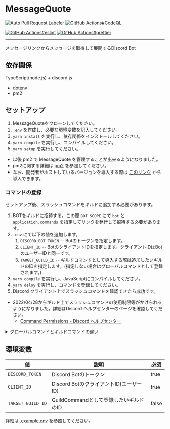 # MessageQuote

[![Auto Pull Request Labeler](https://github.com/approvers/MessageQuote/actions/workflows/auto-label.yml/badge.svg)](https://github.com/approvers/MessageQuote/actions/workflows/auto-label.yml)
[![GitHub Actions#CodeQL](https://github.com/approvers/MessageQuote/actions/workflows/codeql-analysis.yml/badge.svg)](https://github.com/approvers/MessageQuote/actions/workflows/codeql-analysis.yml)

[![GitHub Actions#eslint](https://github.com/approvers/MessageQuote/actions/workflows/eslint.yml/badge.svg)](https://github.com/approvers/MessageQuote/actions/workflows/eslint.yml)
[![GitHub Actions#prettier](https://github.com/approvers/MessageQuote/actions/workflows/prettier.yml/badge.svg)](https://github.com/approvers/MessageQuote/actions/workflows/prettier.yml)

----

メッセージリンクからメッセージを取得して展開するDiscord Bot

## 依存関係

TypeScript(node.js) + discord.js

- dotenv
- pm2

## セットアップ

1. MessageQuoteをクローンしてください。
2. `.env` を作成し、必要な環境変数を記入してください。
3. `yarn install` を実行し、依存関係をインストールしてください。
4. `yarn compile` を実行し、コンパイルしてください。
5. `yarn setup` を実行してください。

- 以後 pm2 で MessageQuote を管理することが出来るようになりました。
- pm2に関する詳細は [pm2](https://pm2.io/) を参照してください。
- なお、開発者がホストしているバージョンを導入する際は [このリンク](https://discord.com/api/oauth2/authorize?client_id=889343802433757185&permissions=515396339712&scope=bot%20applications.commands) から導入できます。

### コマンドの登録

セットアップ後、スラッシュコマンドをギルドに追加する必要があります。

1. BOTをギルドに招待する。この際 `BOT SCOPE` にて `bot` と `application.commands` を指定してリンクを発行して招待する必要があります。
2. `.env` にて以下の値を追加します。
   1. `DISCORD_BOT_TOKEN` -- Botのトークンを指定します。
   2. `CLIENT_ID` -- BotのクライアントIDを指定します。クライアントIDはBotのユーザーIDと同一です。
   3. `TARGET_GUILD_ID` -- ギルドコマンドとして導入する際は追加したいギルドのIDを指定します。(指定しない場合はグローバルコマンドとして登録されます。)
3. `yarn compile` を実行し、JavaScriptにコンパイルしてください。
4. `yarn deloy` を実行し、コマンドを登録してください。
5. Discord クライアント上でスラッシュコマンドを確認できたら成功です。

- 2022/04/28からギルド上でスラッシュコマンドの使用制限等がかけられるようになりました。詳細はDiscord ヘルプセンターのページを確認してください。
  - [Command Permissions - Discord ヘルプセンター](https://support.discord.com/hc/ja/articles/4644915651095)

<details><summary>グローバルコマンドとギルドコマンドの違い</summary><div>

**グローバルコマンド:** このBotが導入される全てのギルドで利用できるコマンドです。(登録に時間がかかったりします。)

**ギルドコマンド:** 登録作業を行ったギルドで利用できるコマンドです。

[Making a Global Command - Discord Developer Documentation](https://discord.com/developers/docs/interactions/application-commands#registering-a-command)

</div></details>


## 環境変数

| 値                 | 説明                           | 必須    |
|-------------------|------------------------------|-------|
| `DISCORD_TOKEN`   | Discord Botのトークン             | true  |
| `CLIENT_ID`       | Discord BotのクライアントID(ユーザーID) | true  |
| `TARGET_GUILD_ID` | GuildCommandとして登録したいギルドのID   | false |

詳細は [.example.env](https://github.com/approvers/MessageQuote/blob/master/.example.env) を参照してください。
